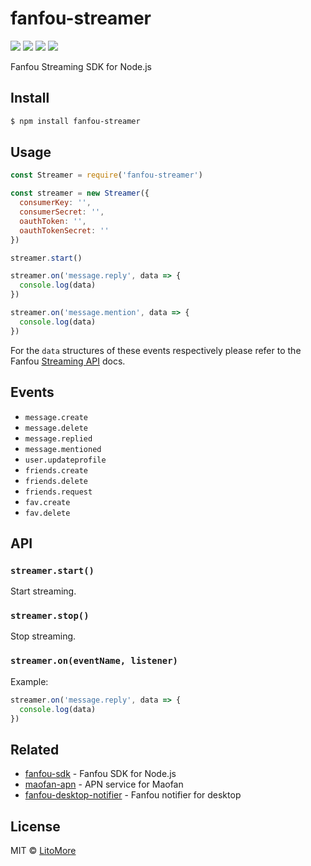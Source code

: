 # fanfou-streamer

[![](https://img.shields.io/travis/LitoMore/fanfou-streamer/master.svg)](https://travis-ci.org/LitoMore/fanfou-streamer)
[![](https://img.shields.io/npm/v/fanfou-streamer.svg)](https://www.npmjs.com/package/fanfou-streamer)
[![](https://img.shields.io/npm/l/fanfou-streamer.svg)](https://github.com/LitoMore/fanfou-streamer/blob/master/LICENSE)
[![](https://img.shields.io/badge/code_style-standard-brightgreen.svg)](https://standardjs.com)

Fanfou Streaming SDK for Node.js

## Install

```bash
$ npm install fanfou-streamer
```

## Usage

```javascript
const Streamer = require('fanfou-streamer')

const streamer = new Streamer({
  consumerKey: '',
  consumerSecret: '',
  oauthToken: '',
  oauthTokenSecret: ''
})

streamer.start()

streamer.on('message.reply', data => {
  console.log(data)
})

streamer.on('message.mention', data => {
  console.log(data)
})
```

For the `data` structures of these events respectively please refer to the Fanfou [Streaming API](http://wiki.fanfou.com/Streaming-API) docs.

## Events

- `message.create`
- `message.delete`
- `message.replied`
- `message.mentioned`
- `user.updateprofile`
- `friends.create`
- `friends.delete`
- `friends.request`
- `fav.create`
- `fav.delete`

## API

### `streamer.start()`

Start streaming.

### `streamer.stop()`

Stop streaming.

### `streamer.on(eventName, listener)`

Example:

```javascript
streamer.on('message.reply', data => {
  console.log(data)
})
```

## Related

- [fanfou-sdk](https://github.com/LitoMore/fanfou-sdk-node) - Fanfou SDK for Node.js
- [maofan-apn](https://github.com/LitoMore/maofan-apn) - APN service for Maofan
- [fanfou-desktop-notifier](https://github.com/LitoMore/fanfou-desktop-notifier) - Fanfou notifier for desktop

## License

MIT © [LitoMore](https://github.com/LitoMore)
